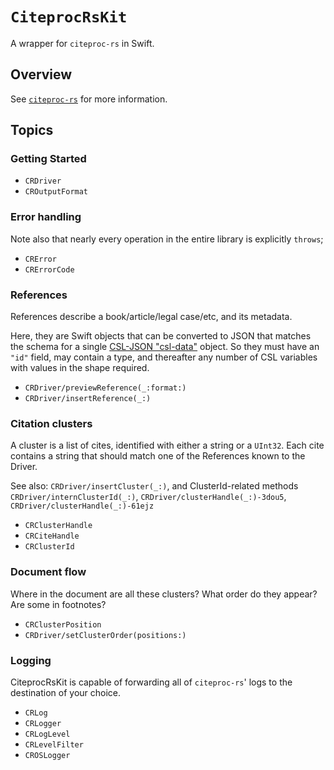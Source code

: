 # ``CiteprocRsKit``

A wrapper for `citeproc-rs` in Swift.

## Overview

See [`citeproc-rs`][rs] for more information.

[rs]: https://github.com/zotero/citeproc-rs

## Topics

### Getting Started

- ``CRDriver``
- ``CROutputFormat``

### Error handling

Note also that nearly every operation in the entire library is explicitly `throws`;

- ``CRError``
- ``CRErrorCode``

### References

References describe a book/article/legal case/etc, and its metadata.

Here, they are Swift objects that can be converted to JSON that matches the schema for a single [CSL-JSON "csl-data"][csl-data] object. So they must have an `"id"` field, may contain a type, and thereafter any number of CSL variables with values in the shape required.

[csl-data]: https://github.com/citation-style-language/schema/blob/master/schemas/input/csl-data.json

- ``CRDriver/previewReference(_:format:)``
- ``CRDriver/insertReference(_:)``

### Citation clusters

A cluster is a list of cites, identified with either a string or a `UInt32`. Each cite contains a string that should match one of the References known to the Driver.

See also: ``CRDriver/insertCluster(_:)``, and ClusterId-related methods ``CRDriver/internClusterId(_:)``, ``CRDriver/clusterHandle(_:)-3dou5``, ``CRDriver/clusterHandle(_:)-61ejz``

- ``CRClusterHandle``
- ``CRCiteHandle``
- ``CRClusterId``

### Document flow

Where in the document are all these clusters? What order do they appear? Are some in footnotes?

- ``CRClusterPosition``
- ``CRDriver/setClusterOrder(positions:)``

### Logging

CiteprocRsKit is capable of forwarding all of `citeproc-rs`' logs to the destination of your choice.

- ``CRLog``
- ``CRLogger``
- ``CRLogLevel``
- ``CRLevelFilter``
- ``CROSLogger``
